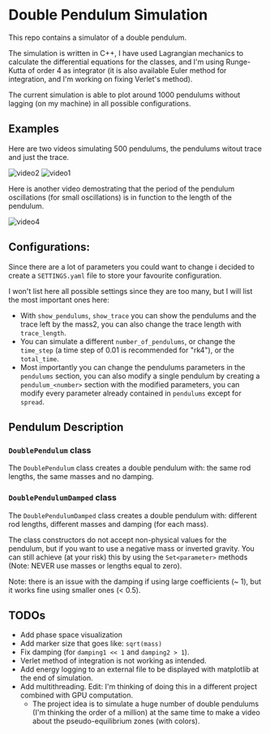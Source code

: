 # Double Pendulum Simulation

This repo contains a simulator of a double pendulum.

The simulation is written in C++, I have used Lagrangian mechanics to calculate the differential equations for the classes, and I'm using Runge-Kutta of order 4 as integrator (it is also available Euler method for integration, and I'm working on fixing Verlet's method).

The current simulation is able to plot around 1000 pendulums without lagging (on my machine) in all possible configurations.

## Examples

Here are two videos simulating 500 pendulums, the pendulums witout trace and just the trace.

![video2](https://github.com/user-attachments/assets/ba59a9b0-ce9a-4156-b8d3-abbb8c160d2e)
![video1](https://github.com/user-attachments/assets/6e861552-fef6-4da5-b3b9-d9030a9eb070)

Here is another video demostrating that the period of the pendulum oscillations (for small oscillations) is in function to the length of the pendulum.

![video4](https://github.com/user-attachments/assets/e4abb7db-5750-466c-86bf-9dae4a4769a5)

## Configurations:

Since there are a lot of parameters you could want to change i decided to create a `SETTINGS.yaml` file to store your favourite configuration.

I won't list here all possible settings since they are too many, but I will list the most important ones here:

- With `show_pendulums`, `show_trace` you can show the pendulums and the trace left by the mass2, you can also change the trace length with `trace_length`.
- You can simulate a different `number_of_pendulums`, or change the `time_step` (a time step of 0.01 is recommended for "rk4"), or the `total_time`.
- Most importantly you can change the pendulums parameters in the `pendulums` section, you can also modify a single pendulum by creating a `pendulum_<number>` section with the modified parameters, you can modify every parameter already contained in `pendulums` except for `spread`.

## Pendulum Description

### `DoublePendulum` class

The `DoublePendulum` class creates a double pendulum with: the same rod lengths, the same masses and no damping.

### `DoublePendulumDamped` class

The `DoublePendulumDamped` class creates a double pendulum with: different rod lengths, different masses and damping (for each mass).

The class constructors do not accept non-physical values for the pendulum, but if you want to use a negative mass or inverted gravity. You can still achieve (at your risk) this by using the `Set<parameter>` methods (Note: NEVER use masses or lengths equal to zero). 

Note: there is an issue with the damping if using large coefficients (~ 1), but it works fine using smaller ones (< 0.5).

## TODOs

- Add phase space visualization
- Add marker size that goes like: `sqrt(mass)`
- Fix damping (for `damping1 << 1` and `damping2 > 1`).
- Verlet method of integration is not working as intended.
- Add energy logging to an external file to be displayed with matplotlib at the end of simulation.
- Add multithreading. Edit: I'm thinking of doing this in a different project combined with GPU computation. 
  - The project idea is to simulate a huge number of double pendulums (I'm thinking the order of a million) at the same time to make a video about the pseudo-equilibrium zones (with colors).
